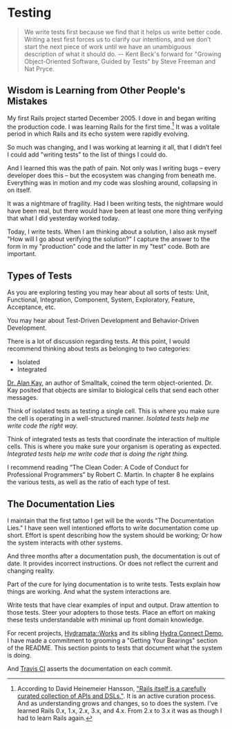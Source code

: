 # Testing

> We write tests first because we find that it helps us write better code.
> Writing a test first forces us to clarify our intentions, and we don’t start the next piece of work until we have an unambiguous description of what it should do.
> –- Kent Beck's forward for "Growing Object-Oriented Software, Guided by Tests" by Steve Freeman and Nat Pryce.

## Wisdom is Learning from Other People's Mistakes

My first Rails project started December 2005.
I dove in and began writing the production code.
I was learning Rails for the first time.[^learning_rails_for_the_first_time]
It was a volitale period in which Rails and its echo system were rapidly evolving.

So much was changing, and I was working at learning it all, that I didn’t feel I could add "writing tests" to the list of things I could do.

And I learned this was the path of pain.
Not only was I writing bugs – every developer does this – but the ecosystem was changing from beneath me.
Everything was in motion and my code was sloshing around, collapsing in on itself.

It was a nightmare of fragility.
Had I been writing tests, the nightmare would have been real, but there would have been at least one more thing verifying that what I did yesterday worked today.

Today, I write tests.
When I am thinking about a solution, I also ask myself "How will I go about verifying the solution?"
I capture the answer to the form in my "production" code and the latter in my "test" code.
Both are important.

## Types of Tests

As you are exploring testing you may hear about all sorts of tests: Unit, Functional, Integration, Component, System, Exploratory, Feature, Acceptance, etc.

You may hear about Test-Driven Development and Behavior-Driven Development.

There is a lot of discussion regarding tests. At this point, I would recommend thinking about tests as belonging to two categories:

* Isolated
* Integrated

[Dr. Alan Kay](http://en.wikipedia.org/wiki/Alan_Kay), an author of Smalltalk, coined the term object-oriented. Dr. Kay posited that objects are similar to biological cells that send each other messages.

Think of isolated tests as testing a single cell. This is where you make sure the cell is operating in a well-structured manner. *Isolated tests help me write code the right way.*

Think of integrated tests as tests that coordinate the interaction of multiple cells. This is where you make sure your organism is operating as expected. *Integrated tests help me write code that is doing the right thing.*

I recommend reading “The Clean Coder: A Code of Conduct for Professional Programmers” by Robert C. Martin. In chapter 8 he explains the various tests, as well as the ratio of each type of test.

## The Documentation Lies

I maintain that the first tattoo I get will be the words "The Documentation Lies."
I have seen well intentioned efforts to write documentation come up short.
Effort is spent describing how the system should be working; Or how the system interacts with other systems.

And three months after a documentation push, the documentation is out of date.
It provides incorrect instructions.
Or does not reflect the current and changing reality.

Part of the cure for lying documentation is to write tests.
Tests explain how things are working.
And what the system interactions are.

Write tests that have clear examples of input and output.
Draw attention to those tests.
Steer your adopters to those tests.
Place an effort on making these tests understandable with minimal up front domain knowledge.

For recent projects, [Hydramata::Works](https://github.com/ndlib/hydramata-works) and its sibling [Hydra Connect Demo](https://github.com/ndlib/hydra_connect_demo), I have made a commitment to grooming a "Getting Your Bearings" section of the README.
This section points to tests that document what the system is doing.

And [Travis CI](http://travis-ci.org) asserts the documentation on each commit.

[^learning_rails_for_the_first_time]: According to David Heinemeier Hansson, ["Rails itself is a carefully curated collection of APIs and DSLs."](http://david.heinemeierhansson.com/2012/the-parley-letter.html).
It is an active curation process. And as understanding grows and changes, so to does the system. I've learned Rails 0.x, 1.x, 2.x, 3.x, and 4.x. From 2.x to 3.x it was as though I had to learn Rails again.
